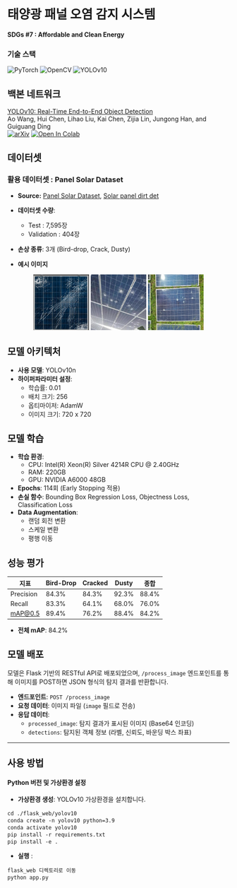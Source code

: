 # 태양광 패널 오염 감지 시스템

**SDGs #7 : Affordable and Clean Energy<br/>**

### 기술 스택


![PyTorch](https://img.shields.io/badge/PyTorch-EE4C2C?style=for-the-badge&logo=pytorch&logoColor=white)
![OpenCV](https://img.shields.io/badge/OpenCV-5C3EE8?style=for-the-badge&logo=opencv&logoColor=white)
![YOLOv10](https://img.shields.io/badge/YOLOv10-00FFFF?style=for-the-badge&logo=yolo&logoColor=white)



## 백본 네트워크

[YOLOv10: Real-Time End-to-End Object Detection](https://arxiv.org/abs/2405.14458)\
Ao Wang, Hui Chen, Lihao Liu, Kai Chen, Zijia Lin, Jungong Han, and Guiguang Ding\
[![arXiv](https://img.shields.io/badge/arXiv-2405.14458-b31b1b.svg)](https://arxiv.org/abs/2405.14458) [![Open In Colab](https://colab.research.google.com/assets/colab-badge.svg)](https://colab.research.google.com/github/roboflow-ai/notebooks/blob/main/notebooks/train-yolov10-object-detection-on-custom-dataset.ipynb#scrollTo=SaKTSzSWnG7s)



## 데이터셋



### 활용 데이터셋 : Panel Solar Dataset

- **Source:** [Panel Solar Dataset](https://universe.roboflow.com/susan-ifblr/panel-solar-bw945), [Solar panel dirt det](https://universe.roboflow.com/alex-jcvyb/solar-panel-dirt-det)


- **데이터셋 수량**:
  - Test : 7,595장
  - Validation : 404장
- **손상 종류**: 3개 (Bird-drop, Crack, Dusty)
- **예시 이미지**
<p align="center">
  <img src="./md_image/crack_ex1.jpg" width=25%>
  <img src="./md_image/crack_ex2.jpg" width=25%>
  <img src="./md_image/crack_ex3.jpg" width=25%>

## 모델 아키텍처

- **사용 모델**: YOLOv10n
- **하이퍼파라미터 설정**:
  - 학습률: 0.01
  - 배치 크기: 256
  - 옵티마이저: AdamW
  - 이미지 크기: 720 x 720


## 모델 학습

- **학습 환경**:
  - CPU: Intel(R) Xeon(R) Silver 4214R CPU @ 2.40GHz
  - RAM: 220GB
  - GPU: NVIDIA A6000 48GB
- **Epochs**: 114회 (Early Stopping 적용)
- **손실 함수**: Bounding Box Regression Loss, Objectness Loss, Classification Loss
- **Data Augmentation**:
  - 랜덤 회전 변환
  - 스케일 변환
  - 평행 이동


## 성능 평가

| 지표            |Bird-Drop |Cracked|Dusty|종합
|-----------------|-----------|-----------|----------|----------|
| Precision       | 84.3%     | 84.3%     |92.3%     |88.4%     |
| Recall          | 83.3%     | 64.1%     |68.0%     |76.0%     |
| mAP@0.5         | 89.4%     | 76.2%     |88.4%     |84.2%     |


- **전체 mAP**: 84.2%



## 모델 배포

모델은 Flask 기반의 RESTful API로 배포되었으며, `/process_image` 엔드포인트를 통해 이미지를 POST하면 JSON 형식의 탐지 결과를 반환합니다.

- **엔드포인트**: `POST /process_image`
- **요청 데이터**: 이미지 파일 (`image` 필드로 전송)
- **응답 데이터**:
  - `processed_image`: 탐지 결과가 표시된 이미지 (Base64 인코딩)
  - `detections`: 탐지된 객체 정보 (라벨, 신뢰도, 바운딩 박스 좌표)

---

## 사용 방법



#### Python 버전 및 가상환경 설정


- **가상환경 생성**: YOLOv10 가상환경을 설치합니다.
```
cd ./flask_web/yolov10
conda create -n yolov10 python=3.9
conda activate yolov10
pip install -r requirements.txt
pip install -e .
```

- **실행** :
```
flask_web 디렉토리로 이동
python app.py
```
